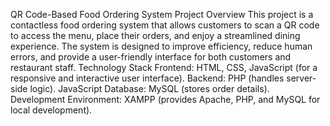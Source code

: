 QR Code-Based Food Ordering System
Project Overview
This project is a contactless food ordering system that allows customers to scan a QR code to access the menu, place their orders, and enjoy a streamlined dining experience. The system is designed to improve efficiency, reduce human errors, and provide a user-friendly interface for both customers and restaurant staff.
Technology Stack
Frontend:
HTML, CSS, JavaScript (for a responsive and interactive user interface).
Backend:
PHP (handles server-side logic).
JavaScript 
Database:
MySQL (stores order details).
Development Environment:
XAMPP (provides Apache, PHP, and MySQL for local development).
